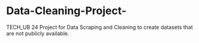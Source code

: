 # Data-Cleaning-Project-
TECH_UB 24 Project for Data Scraping and Cleaning to create datasets that are not publicly available. 
